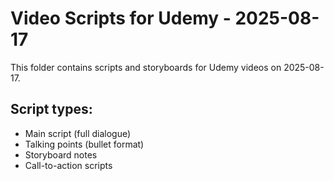 # Video Scripts for Udemy - 2025-08-17

This folder contains scripts and storyboards for Udemy videos on 2025-08-17.

## Script types:
- Main script (full dialogue)
- Talking points (bullet format)
- Storyboard notes
- Call-to-action scripts
